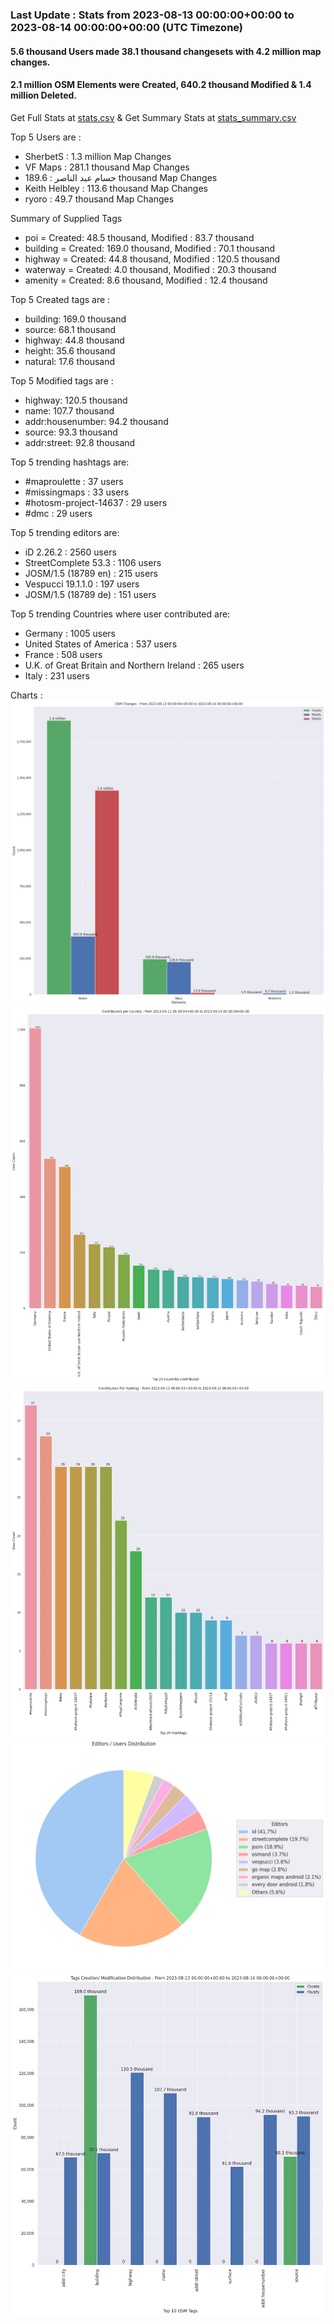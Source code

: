 ### Last Update : Stats from 2023-08-13 00:00:00+00:00 to 2023-08-14 00:00:00+00:00 (UTC Timezone)

#### 5.6 thousand Users made 38.1 thousand changesets with 4.2 million map changes.
#### 2.1 million OSM Elements were Created, 640.2 thousand Modified & 1.4 million Deleted.
Get Full Stats at [stats.csv](/stats/Global/Daily/stats.csv)
 & Get Summary Stats at [stats_summary.csv](/stats/Global/Daily/stats_summary.csv)

Top 5 Users are : 
- SherbetS : 1.3 million Map Changes
- VF Maps : 281.1 thousand Map Changes
- حسام عبد الناصر : 189.6 thousand Map Changes
- Keith Helbley : 113.6 thousand Map Changes
- ryoro : 49.7 thousand Map Changes

Summary of Supplied Tags
- poi = Created: 48.5 thousand, Modified : 83.7 thousand
- building = Created: 169.0 thousand, Modified : 70.1 thousand
- highway = Created: 44.8 thousand, Modified : 120.5 thousand
- waterway = Created: 4.0 thousand, Modified : 20.3 thousand
- amenity = Created: 8.6 thousand, Modified : 12.4 thousand


Top 5 Created tags are :
- building: 169.0 thousand
- source: 68.1 thousand
- highway: 44.8 thousand
- height: 35.6 thousand
- natural: 17.6 thousand


Top 5 Modified tags are :
- highway: 120.5 thousand
- name: 107.7 thousand
- addr:housenumber: 94.2 thousand
- source: 93.3 thousand
- addr:street: 92.8 thousand


Top 5 trending hashtags are:
- #maproulette : 37 users
- #missingmaps : 33 users
- #hotosm-project-14637 : 29 users
- #dmc : 29 users


Top 5 trending editors are:
- iD 2.26.2 : 2560 users
- StreetComplete 53.3 : 1106 users
- JOSM/1.5 (18789 en) : 215 users
- Vespucci 19.1.1.0 : 197 users
- JOSM/1.5 (18789 de) : 151 users


Top 5 trending Countries where user contributed are:
- Germany : 1005 users
- United States of America : 537 users
- France : 508 users
- U.K. of Great Britain and Northern Ireland : 265 users
- Italy : 231 users


 Charts : 
![Alt text](./stats_osm_changes.png) 
![Alt text](./stats_users_per_country.png) 
![Alt text](./stats_users_per_hashtag.png) 
![Alt text](./stats_editors_pie_chart.png) 
![Alt text](./stats_tags.png) 

